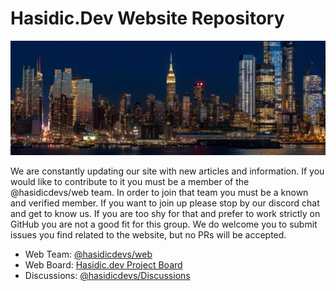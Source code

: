 # Hasidic.Dev Website Repository

<img src="assets/images/nyc.png" />

We are constantly updating our site with new articles and information. If you would like to contribute to it you must be a member of the @hasidicdevs/web team. In order to join that team you must be a known and verified member. If you want to join up please stop by our discord chat and get to know us. If you are too shy for that and prefer to work strictly on GitHub you are not a good fit for this group. We do welcome you to submit issues you find related to the website, but no PRs will be accepted.

- Web Team: [@hasidicdevs/web](https://github.com/orgs/hasidicdevs/teams/web)
- Web Board: [Hasidic.dev Project Board](https://github.com/orgs/hasidicdevs/projects/2)
- Discussions: [@hasidicdevs/Discussions](https://github.com/orgs/hasidicdevs/discussions)
